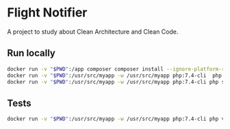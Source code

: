 # Flight Notifier

A project to study about Clean Architecture and Clean Code.

## Run locally


```bash
docker run -v "$PWD":/app composer composer install --ignore-platform-reqs
docker run -v "$PWD":/usr/src/myapp -w /usr/src/myapp php:7.4-cli  php src/main/getDataApi.php
docker run -v "$PWD":/usr/src/myapp -w /usr/src/myapp php:7.4-cli php src/main/cron.php
```

## Tests

```bash
docker run -v "$PWD":/usr/src/myapp -w /usr/src/myapp php:7.4-cli php vendor/bin/phpunit tests --color
```
